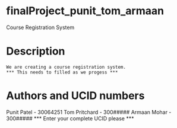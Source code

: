 # finalProject_punit_tom_armaan
Course Registration System

# Description
    We are creating a course registration system.
    *** This needs to filled as we progess ***

# Authors and UCID numbers
Punit Patel     -   30064251
Tom Pritchard   -   300#####
Armaan Mohar    -   300#####
*** Enter your complete UCID please ***